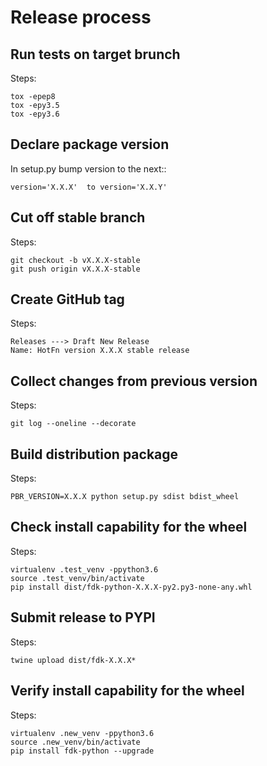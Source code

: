 Release process
===============

Run tests on target brunch
--------------------------

Steps:

    tox -epep8
    tox -epy3.5
    tox -epy3.6


Declare package version
-----------------------

In setup.py bump version to the next::

    version='X.X.X'  to version='X.X.Y'

Cut off stable branch
---------------------

Steps:

    git checkout -b vX.X.X-stable
    git push origin vX.X.X-stable


Create GitHub tag
-----------------

Steps:

    Releases ---> Draft New Release
    Name: HotFn version X.X.X stable release


Collect changes from previous version
-------------------------------------

Steps:

    git log --oneline --decorate


Build distribution package
--------------------------

Steps:

    PBR_VERSION=X.X.X python setup.py sdist bdist_wheel


Check install capability for the wheel
--------------------------------------

Steps:

    virtualenv .test_venv -ppython3.6
    source .test_venv/bin/activate
    pip install dist/fdk-python-X.X.X-py2.py3-none-any.whl


Submit release to PYPI
----------------------

Steps:

    twine upload dist/fdk-X.X.X*

Verify install capability for the wheel
---------------------------------------

Steps:

    virtualenv .new_venv -ppython3.6
    source .new_venv/bin/activate
    pip install fdk-python --upgrade
